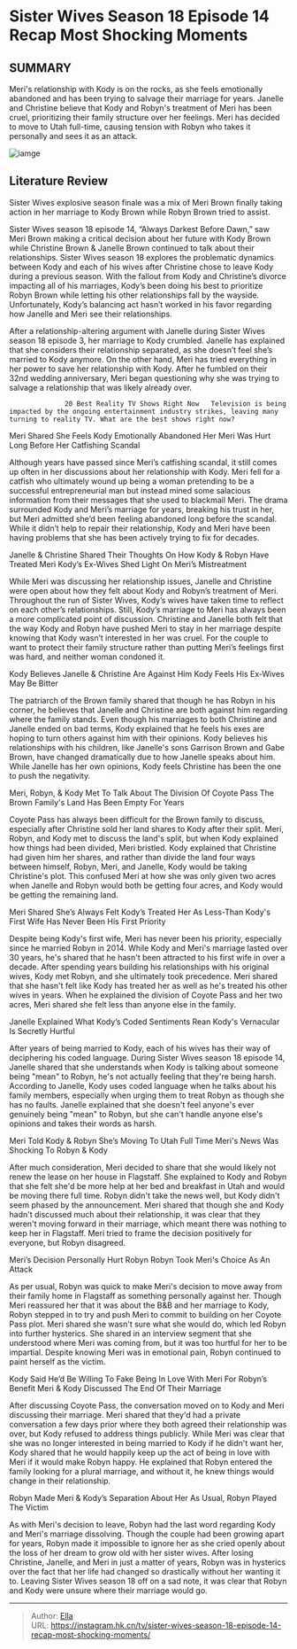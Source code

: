 # Sister Wives Season 18 Episode 14 Recap Most Shocking Moments


## SUMMARY 



  Meri&#39;s relationship with Kody is on the rocks, as she feels emotionally abandoned and has been trying to salvage their marriage for years.   Janelle and Christine believe that Kody and Robyn&#39;s treatment of Meri has been cruel, prioritizing their family structure over her feelings.   Meri has decided to move to Utah full-time, causing tension with Robyn who takes it personally and sees it as an attack.  

![iamge](https://static1.srcdn.com/wordpress/wp-content/uploads/2023/11/sister-wives-kody-robyn-are-irresponsible-for-keeping-this-item-within-reach-of-kids-grandkids.jpg)

## Literature Review
Sister Wives explosive season finale was a mix of Meri Brown finally taking action in her marriage to Kody Brown while Robyn Brown tried to assist.




Sister Wives season 18 episode 14, “Always Darkest Before Dawn,” saw Meri Brown making a critical decision about her future with Kody Brown while Christine Brown &amp; Janelle Brown continued to talk about their relationships. Sister Wives season 18 explores the problematic dynamics between Kody and each of his wives after Christine chose to leave Kody during a previous season. With the fallout from Kody and Christine’s divorce impacting all of his marriages, Kody’s been doing his best to prioritize Robyn Brown while letting his other relationships fall by the wayside. Unfortunately, Kody’s balancing act hasn’t worked in his favor regarding how Janelle and Meri see their relationships.




After a relationship-altering argument with Janelle during Sister Wives season 18 episode 3, her marriage to Kody crumbled. Janelle has explained that she considers their relationship separated, as she doesn’t feel she’s married to Kody anymore. On the other hand, Meri has tried everything in her power to save her relationship with Kody. After he fumbled on their 32nd wedding anniversary, Meri began questioning why she was trying to salvage a relationship that was likely already over.

                  20 Best Reality TV Shows Right Now   Television is being impacted by the ongoing entertainment industry strikes, leaving many turning to reality TV. What are the best shows right now?    


 Meri Shared She Feels Kody Emotionally Abandoned Her 
Meri Was Hurt Long Before Her Catfishing Scandal
         

Although years have passed since Meri’s catfishing scandal, it still comes up often in her discussions about her relationship with Kody. Meri fell for a catfish who ultimately wound up being a woman pretending to be a successful entrepreneurial man but instead mined some salacious information from their messages that she used to blackmail Meri. The drama surrounded Kody and Meri’s marriage for years, breaking his trust in her, but Meri admitted she’d been feeling abandoned long before the scandal. While it didn’t help to repair their relationship, Kody and Meri have been having problems that she has been actively trying to fix for decades.






 Janelle &amp; Christine Shared Their Thoughts On How Kody &amp; Robyn Have Treated Meri 
Kody’s Ex-Wives Shed Light On Meri’s Mistreatment
          

While Meri was discussing her relationship issues, Janelle and Christine were open about how they felt about Kody and Robyn’s treatment of Meri. Throughout the run of Sister Wives, Kody’s wives have taken time to reflect on each other’s relationships. Still, Kody’s marriage to Meri has always been a more complicated point of discussion. Christine and Janelle both felt that the way Kody and Robyn have pushed Meri to stay in her marriage despite knowing that Kody wasn’t interested in her was cruel. For the couple to want to protect their family structure rather than putting Meri’s feelings first was hard, and neither woman condoned it.



 Kody Believes Janelle &amp; Christine Are Against Him 
Kody Feels His Ex-Wives May Be Bitter
          




The patriarch of the Brown family shared that though he has Robyn in his corner, he believes that Janelle and Christine are both against him regarding where the family stands. Even though his marriages to both Christine and Janelle ended on bad terms, Kody explained that he feels his exes are hoping to turn others against him with their opinions. Kody believes his relationships with his children, like Janelle&#39;s sons Garrison Brown and Gabe Brown, have changed dramatically due to how Janelle speaks about him. While Janelle has her own opinions, Kody feels Christine has been the one to push the negativity.



 Meri, Robyn, &amp; Kody Met To Talk About The Division Of Coyote Pass 
The Brown Family&#39;s Land Has Been Empty For Years

 

Coyote Pass has always been difficult for the Brown family to discuss, especially after Christine sold her land shares to Kody after their split. Meri, Robyn, and Kody met to discuss the land&#39;s split, but when Kody explained how things had been divided, Meri bristled. Kody explained that Christine had given him her shares, and rather than divide the land four ways between himself, Robyn, Meri, and Janelle, Kody would be taking Christine&#39;s plot. This confused Meri at how she was only given two acres when Janelle and Robyn would both be getting four acres, and Kody would be getting the remaining land.






 Meri Shared She’s Always Felt Kody’s Treated Her As Less-Than 
Kody&#39;s First Wife Has Never Been His First Priority
         

Despite being Kody&#39;s first wife, Meri has never been his priority, especially since he married Robyn in 2014. While Kody and Meri&#39;s marriage lasted over 30 years, he&#39;s shared that he hasn&#39;t been attracted to his first wife in over a decade. After spending years building his relationships with his original wives, Kody met Robyn, and she ultimately took precedence. Meri shared that she hasn&#39;t felt like Kody has treated her as well as he&#39;s treated his other wives in years. When he explained the division of Coyote Pass and her two acres, Meri shared she felt less than anyone else in the family.



 Janelle Explained What Kody’s Coded Sentiments Rean 
Kody&#39;s Vernacular Is Secretly Hurtful
          




After years of being married to Kody, each of his wives has their way of deciphering his coded language. During Sister Wives season 18 episode 14, Janelle shared that she understands when Kody is talking about someone being &#34;mean&#34; to Robyn, he&#39;s not actually feeling that they&#39;re being harsh. According to Janelle, Kody uses coded language when he talks about his family members, especially when urging them to treat Robyn as though she has no faults. Janelle explained that she doesn&#39;t feel anyone&#39;s ever genuinely being &#34;mean&#34; to Robyn, but she can&#39;t handle anyone else&#39;s opinions and takes their words as harsh.



 Meri Told Kody &amp; Robyn She’s Moving To Utah Full Time 
Meri&#39;s News Was Shocking To Robyn &amp; Kody
          

After much consideration, Meri decided to share that she would likely not renew the lease on her house in Flagstaff. She explained to Kody and Robyn that she felt she&#39;d be more help at her bed and breakfast in Utah and would be moving there full time. Robyn didn&#39;t take the news well, but Kody didn&#39;t seem phased by the announcement. Meri shared that though she and Kody hadn&#39;t discussed much about their relationship, it was clear that they weren&#39;t moving forward in their marriage, which meant there was nothing to keep her in Flagstaff. Meri tried to frame the decision positively for everyone, but Robyn disagreed.






 Meri’s Decision Personally Hurt Robyn 
Robyn Took Meri&#39;s Choice As An Attack
         

As per usual, Robyn was quick to make Meri&#39;s decision to move away from their family home in Flagstaff as something personally against her. Though Meri reassured her that it was about the B&amp;B and her marriage to Kody, Robyn stepped in to try and push Meri to commit to building on her Coyote Pass plot. Meri shared she wasn&#39;t sure what she would do, which led Robyn into further hysterics. She shared in an interview segment that she understood where Meri was coming from, but it was too hurtful for her to be impartial. Despite knowing Meri was in emotional pain, Robyn continued to paint herself as the victim.



 Kody Said He’d Be Willing To Fake Being In Love With Meri For Robyn’s Benefit 
Meri &amp; Kody Discussed The End Of Their Marriage
          




After discussing Coyote Pass, the conversation moved on to Kody and Meri discussing their marriage. Meri shared that they&#39;d had a private conversation a few days prior where they both agreed their relationship was over, but Kody refused to address things publicly. While Meri was clear that she was no longer interested in being married to Kody if he didn&#39;t want her, Kody shared that he would happily keep up the act of being in love with Meri if it would make Robyn happy. He explained that Robyn entered the family looking for a plural marriage, and without it, he knew things would change in their relationship.



 Robyn Made Meri &amp; Kody’s Separation About Her 
As Usual, Robyn Played The Victim
          

As with Meri&#39;s decision to leave, Robyn had the last word regarding Kody and Meri&#39;s marriage dissolving. Though the couple had been growing apart for years, Robyn made it impossible to ignore her as she cried openly about the loss of her dream to grow old with her sister wives. After losing Christine, Janelle, and Meri in just a matter of years, Robyn was in hysterics over the fact that her life had changed so drastically without her wanting it to. Leaving Sister Wives season 18 off on a sad note, it was clear that Robyn and Kody were unsure where their marriage would go.






---

> Author: [Ella](https://instagram.hk.cn/)  
> URL: https://instagram.hk.cn/tv/sister-wives-season-18-episode-14-recap-most-shocking-moments/  

